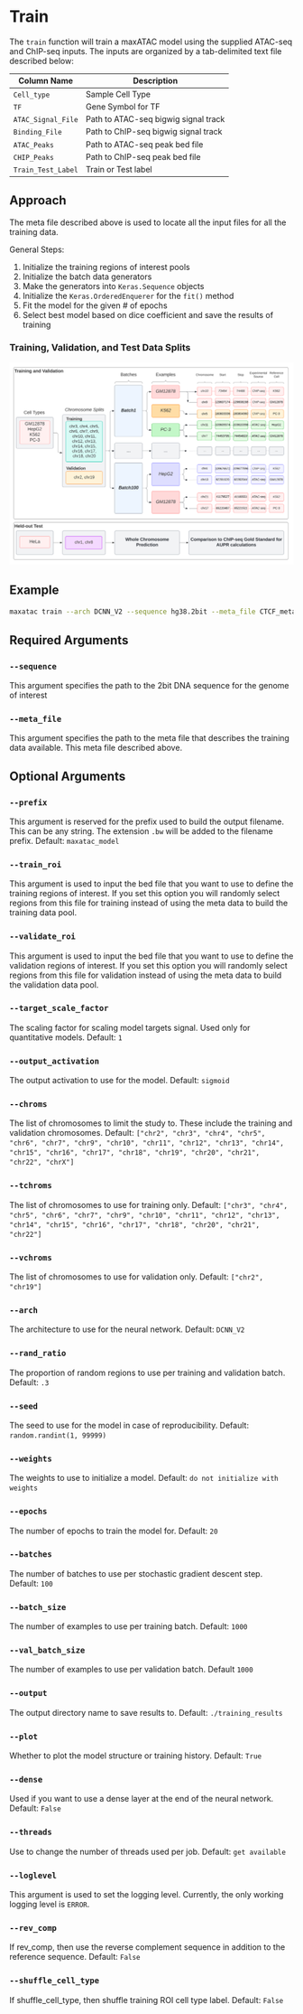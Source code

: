 # Train

The `train` function will train a maxATAC model using the supplied ATAC-seq and ChIP-seq inputs. The inputs are organized by a tab-delimited text file described below: 

| Column Name        | Description                          |
| ------------------ | ------------------------------------ |
| `Cell_type`        | Sample Cell Type                     |
| `TF`               | Gene Symbol for TF                   |
| `ATAC_Signal_File` | Path to ATAC-seq bigwig signal track |
| `Binding_File`     | Path to ChIP-seq bigwig signal track |
| `ATAC_Peaks`       | Path to ATAC-seq peak bed file       |
| `CHIP_Peaks`       | Path to ChIP-seq peak bed file       |
| `Train_Test_Label` | Train or Test label                  |

## Approach

The meta file described above is used to locate all the input files for all the training data.

General Steps:

1) Initialize the training regions of interest pools
2) Initialize the batch data generators
3) Make the generators into `Keras.Sequence` objects
4) Initialize the `Keras.OrderedEnquerer` for the `fit()` method
5) Fit the model for the given # of epochs
6) Select best model based on dice coefficient and save the results of training

### Training, Validation, and Test Data Splits

![maxATAC Training Approach Overview](../figs/example_training_schematic.svg)


## Example

```bash
maxatac train --arch DCNN_V2 --sequence hg38.2bit --meta_file CTCF_meta.tsv --output ./CTCF_DCNN --prefix CTCF_DCNN --shuffle_cell_type --rev_comp
```

## Required Arguments

### `--sequence`

This argument specifies the path to the 2bit DNA sequence for the genome of interest

### `--meta_file`

This argument specifies the path to the meta file that describes the training data available. This meta file described above.

## Optional Arguments

### `--prefix`

This argument is reserved for the prefix used to build the output filename. This can be any string. The extension `.bw` will be added to the filename prefix. Default: `maxatac_model`

### `--train_roi`

This argument is used to input the bed file that you want to use to define the training regions of interest. If you set this option you will randomly select regions from this file for training instead of using the meta data to build the training data pool. 

### `--validate_roi`

This argument is used to input the bed file that you want to use to define the validation regions of interest. If you set this option you will randomly select regions from this file for validation instead of using the meta data to build the validation data pool. 

### `--target_scale_factor`

The scaling factor for scaling model targets signal. Used only for quantitative models. Default: `1`


### `--output_activation`

The output activation to use for the model. Default: `sigmoid`

### `--chroms`

The list of chromosomes to limit the study to. These include the training and validation chromosomes. Default: ```["chr2", "chr3", "chr4", "chr5", "chr6", "chr7", "chr9", "chr10", "chr11", "chr12", "chr13", "chr14", "chr15", "chr16", "chr17", "chr18", "chr19", "chr20", "chr21", "chr22", "chrX"]```

### `--tchroms`

The list of chromosomes to use for training only. Default: ```["chr3", "chr4", "chr5", "chr6", "chr7", "chr9", "chr10", "chr11", "chr12", "chr13", "chr14", "chr15", "chr16", "chr17", "chr18", "chr20", "chr21", "chr22"]```

### `--vchroms`

The list of chromosomes to use for validation only. Default: ```["chr2", "chr19"]```

### `--arch`

The architecture to use for the neural network. Default: `DCNN_V2`

### `--rand_ratio`

The proportion of random regions to use per training and validation batch. Default: `.3`

### `--seed`

The seed to use for the model in case of reproducibility. Default: `random.randint(1, 99999)`

### `--weights`

The weights to use to initialize a model. Default: `do not initialize with weights`

### `--epochs`

The number of epochs to train the model for. Default: `20`

### `--batches`

The number of batches to use per stochastic gradient descent step. Default: `100`

### `--batch_size`

The number of examples to use per training batch. Default: `1000`

### `--val_batch_size`

The number of examples to use per validation batch. Default `1000`

### `--output`

The output directory name to save results to. Default: `./training_results`

### `--plot`

Whether to plot the model structure or training history. Default: `True`

### `--dense`

Used if you want to use a dense layer at the end of the neural network. Default: `False`

### `--threads`

Use to change the number of threads used per job. Default: `get available`

### `--loglevel`

This argument is used to set the logging level. Currently, the only working logging level is `ERROR`.

### `--rev_comp`

If rev_comp, then use the reverse complement sequence in addition to the reference sequence. Default: `False`

### `--shuffle_cell_type`

If shuffle_cell_type, then shuffle training ROI cell type label. Default: `False`

